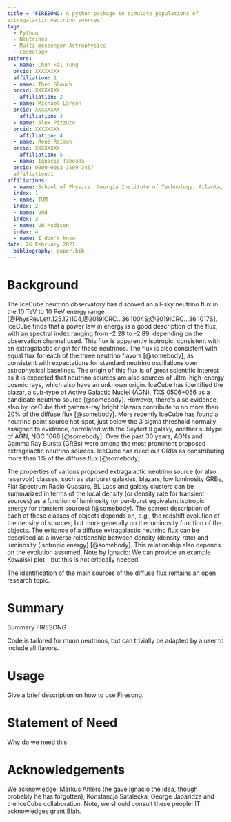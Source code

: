 ```yaml
---
title = 'FIRESONG: A python package to simulate populations of
extragalactic neutrino sources'
tags:
  - Python
  - Neutrinos
  - Multi-messenger Astrophysics
  - Cosmology
authors:
  - name: Chun Fai Tung
  orcid: XXXXXXXX
  affiliation: 1
  - name: Theo Glauch
  orcid: XXXXXXXX
    affiliation: 2
  - name: Michael Larson
  orcid: XXXXXXXX
    affiliation: 3
  - name: Alex Pizzuto
  orcid: XXXXXXXX
    affiliation: 4
  - name: René Reiman
  orcid: XXXXXXXX
    affiliation: 5
  - name: Ignacio Taboada
  orcid: 0000-0003-3509-3457
  affiliation:1
affiliations:
  - name: School of Physics. Georgia Institute of Technology. Atlanta, GA 30332, USA
  index: 1
  - name: TUM
  index: 2
  - name: UMd
  index: 3
  - name: UW Madison
  index: 4
  - name: I don't know
date: 26 February 2021
  bibliography: paper.bib
---
```


# Background

The IceCube neutrino observatory has discoved an all-sky neutrino flux
in the 10 TeV to 10 PeV energy range
[@PhysRevLett.125.121104,@2019ICRC...36.1004S;@2019ICRC...36.1017S]. IceCube
finds that a power law in energy is a good description of the flux,
with an spectral index ranging from -2.28 to -2.89, depending on the
observation channel used. This flux is apparently isotropic,
consistent with an extragalactic origin for these neutrinos. The flux
is also consistent with equal flux for each of the three neutrino
flavors [@somebody], as consistent with 
expectations for standard neutrino oscillations over astrophysical
baselines. The origin of this flux is of great scientific interest as
it is expected that neutrino sources are also sources of
ultra-high-energy cosmic rays, which also have an unknown origin. 
IceCube has identified the blazar, a sub-type of Active Galactic
Nuclei (AGN), TXS 0506+056 as a candidate neutrino source
[@somebody]. However, there's also evidence, also by IceCube that gamma-ray bright
blazars contribute to no more than 20% of the diffuse flux
[@somebody]. More recently IceCube has found a neutrino point source hot-spot, just below
the 3 sigma threshold normally assigned to evidence, correlated with
the Seyfert II galaxy, another subtype of AGN, NGC
1068 [@somebody]. Over the past 30 years, AGNs and Gamma Ray Bursts
(GRBs) were among the most prominent proposed extragalactic neutrino
sources. IceCube has ruled out GRBs as constributing more than 1% of
the diffuse flux [@somebody].

The properties of various proposed extragalactic neutrino
source (or also reservoir) classes, such as starburst galaxies,
blazars, low luminosity GRBs, Flat Spectrum Radio Quasars, BL Lacs and
galaxy clusters can be summarized in terms of the local density (or
density rate for transient sources) as a function of luminosity (or
per-burst equivalent isotropic energy for transient sources)
[@somebody]. The correct description of each of these classes of 
objects depends on, e.g., the redshift evolution of the density of
sources; but more generally on the luminosity function of the
objects. The exitance of a diffuse extragalactic neutrino flux can be
described as a inverse relationship between density (density-rate) and
luminosity (isotropic energy) [@somebody]. This relationship also
depends on the evolution assumed. Note by Ignacio: We can provide an
example Kowalski plot - but this is not critically needed.

The identification of the main sources of the diffuse flux remains an
open research topic.

# Summary

Summary FIRESONG

Code is tailored for muon neutrinos, but can trivially be adapted by
a user to include all flavors. 

# Usage

Give a brief description on how to use Firesong.

# Statement of Need

Why do we need this

# Acknowledgements

We acknowledge: Markus Ahlers (he gave Ignacio the idea, though
probably he has forgotten), Konstancja Satalecka, George Japaridze and
the IceCube collaboration.
Note, we should consult these people!
IT acknowledges grant Blah.

